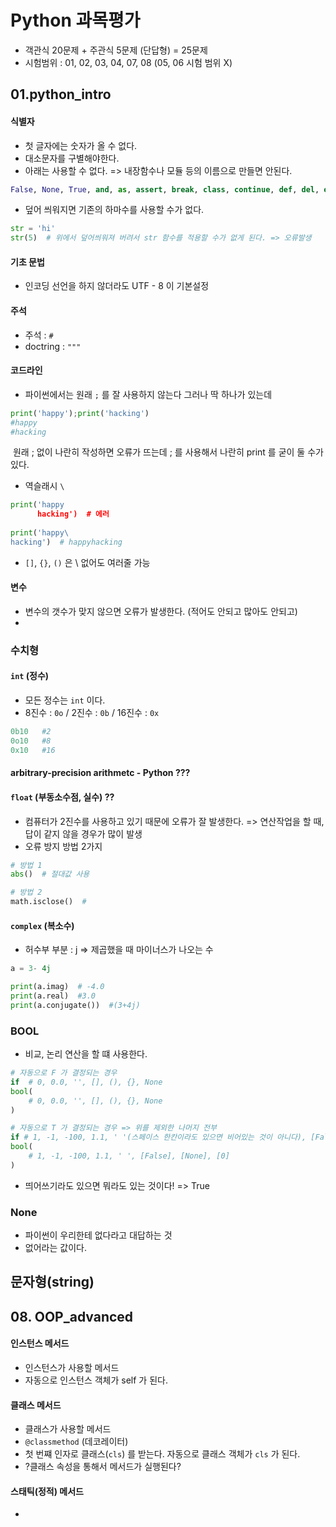 # Python 과목평가

* 객관식 20문제 + 주관식 5문제 (단답형) = 25문제
* 시험범위 : 01, 02, 03, 04, 07, 08 (05, 06 시험 범위 X)





## 01.python_intro



#### 식별자 

* 첫 글자에는 숫자가 올 수 없다. 
* 대소문자를 구별해야한다. 
* 아래는 사용할 수 없다.  => 내장함수나 모듈 등의 이름으로 만들면 안된다. 

```python
False, None, True, and, as, assert, break, class, continue, def, del, elif, else, except, finally, for, from, global, if, import, in, is, lambda, nonlocal, not, or, pass, raise, return, try, while, with, yield
```

* 덮어 씌워지면 기존의 하마수를 사용할 수가 없다. 

```python
str = 'hi'   
str(5)  # 위에서 덮어씌워져 버려서 str 함수를 적용할 수가 없게 된다. => 오류발생
```



#### 기초 문법

* 인코딩 선언을 하지 않더라도 UTF - 8 이 기본설정



#### 주석

* 주석 : `#`
* doctring : `"""`



#### 코드라인

* 파이썬에서는 원래 `;` 를 잘 사용하지 않는다 그러나 딱 하나가 있는데

```python
print('happy');print('hacking') 
#happy
#hacking
```

​	원래 ; 없이 나란히 작성하면 오류가 뜨는데 ; 를 사용해서 나란히 print 를 굳이 둘 수가 있다. 

* 역슬래시 `\` 

```python
print('happy
      hacking')  # 에러
      
print('happy\
hacking')  # happyhacking
```

* `[]`, `{}`, `()` 은 \ 없어도 여러줄 가능 



#### 변수

* 변수의 갯수가 맞지 않으면 오류가 발생한다. (적어도 안되고 많아도 안되고)
* 



### 수치형

#### `int` (정수)

* 모든 정수는 `int` 이다. 
* 8진수 : `0o` / 2진수 : `0b` / 16진수 : `0x`

```python
0b10   #2 
0o10   #8 
0x10   #16 
```



#### arbitrary-precision arithmetc - Python ???



#### `float` (부동소수점, 실수) ??

* 컴퓨터가 2진수를 사용하고 있기 때문에 오류가 잘 발생한다. => 연산작업을 할 때, 답이 같지 않을 경우가 많이 발생
* 오류 방지 방법 2가지 

```python
# 방법 1
abs()  # 절대값 사용

# 방법 2
math.isclose()  # 
```



#### `complex` (복소수)

* 허수부 부분 : j => 제곱했을 때 마이너스가 나오는 수 

```python
a = 3- 4j

print(a.imag)  # -4.0
print(a.real)  #3.0
print(a.conjugate())  #(3+4j)
```



### BOOL

* 비교, 논리 연산을 할 떄 사용한다. 

```python
# 자동으로 F 가 결정되는 경우 
if  # 0, 0.0, '', [], (), {}, None
bool(
    # 0, 0.0, '', [], (), {}, None  
)

# 자동으로 T 가 결정되는 경우 => 위를 제외한 나머지 전부
if # 1, -1, -100, 1.1, ' '(스페이스 한칸이라도 있으면 비어있는 것이 아니다), [False], [None], [0]
bool(
    # 1, -1, -100, 1.1, ' ', [False], [None], [0]
)

```

* 띄어쓰기라도 있으면 뭐라도 있는 것이다! => True



### None

* 파이썬이 우리한테 없다라고 대답하는 것 
* 없어라는 값이다.



## 문자형(string)





## 08. OOP_advanced



#### 인스턴스 메서드

* 인스턴스가 사용할 메서드 
* 자동으로 인스턴스 객체가 self 가 된다.  



#### 클래스 메서드 

* 클래스가 사용할 메서드 
* `@classmethod` (데코레이터)
* 첫 번쨰 인자로 클래스(`cls`) 를 받는다. 자동으로 클래스 객체가 `cls` 가 된다. 
* ?클래스 속성을 통해서 메서드가 실행된다?



#### 스태틱(정적) 메서드

* 



